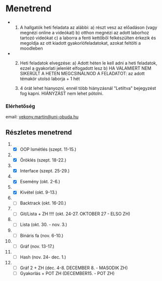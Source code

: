# Menetrend

- 1. A hallgatók heti feladata az alábbi:
 a) részt vesz az előadáson (vagy megnézi online a videókat)
 b) otthon megnézi az adott laborhoz tartozó videókat
 c) a laborra a fenti kettőből felkészülten érkezik és megoldja az ott kiadott gyakorlófeladatokat, azokat feltölti a moodleben

- 2. Heti feladatok elvegzése:
  a) Adott héten le kell adni a heti feladatok, ezzel a gyakorlati jelenlét elfogadott lesz
  b) HA VALAMIERT NEM SIKERÜLT A HETEN MEGCSINÁLNOD A FELADATOT: az adott témakör utolsó laborja + 1 hét
 
  4. 4 órát lehet hianyozni, ennél több hiányzásnál "Letiltva" bejegyzést fog kapni. HIÁNYZÁST nem lehet pótolni.

### Elérhetőség

email: vekony.martin@uni-obuda.hu

## Részletes menetrend
1. - [x] OOP Ismétlés (szept. 11-15.)
2. - [x] Öröklés (szept. 18-22.)
3. - [x] Interface (szept. 25-29.)
4. - [x] Esemény (okt. 2-6.)
5. - [x] Kivétel (okt. 9-13.)
6. - [ ] Backtrack (okt. 16-20.)
7. - [ ] Git/Lista + ZH !!!! (okt. 24-27.    OKTOBER 27 - ELSO ZH)
8. - [ ] Lista (okt. 30. - nov. 3.)
9. - [ ] Bináris fa (nov. 6-10.)
10. - [ ] Gráf (nov. 13-17.)
11. - [ ] Hash (nov. 24- dec. 1.)
12. - [ ] Gráf 2 + ZH (dec. 4-8.        DECEMBER 8. - MASODIK ZH)
    - [ ] Gyakorlás + POT ZH     (DECEMBER15. - POT ZH)
